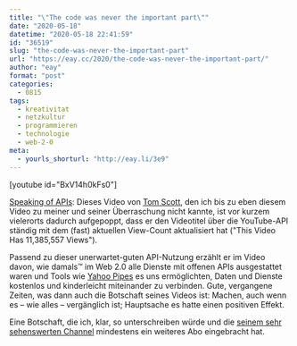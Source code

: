 ```yaml
---
title: "\"The code was never the important part\""
date: "2020-05-18"
datetime: "2020-05-18 22:41:59"
id: "36519"
slug: "the-code-was-never-the-important-part"
url: "https://eay.cc/2020/the-code-was-never-the-important-part/"
author: "eay"
format: "post"
categories:
  - 0815
tags:
  - kreativitat
  - netzkultur
  - programmieren
  - technologie
  - web-2-0
meta:
  - yourls_shorturl: "http://eay.li/3e9"
---
```


\[youtube id="BxV14h0kFs0"\]

[Speaking of APIs](https://eay.cc/2020/facebook-kauft-giphy-fuer-400-millionen-dollar/): Dieses Video von [Tom Scott](https://en.wikipedia.org/wiki/Tom_Scott_(entertainer)), den ich bis zu eben diesem Video zu meiner und seiner Überraschung nicht kannte, ist vor kurzem vielerorts dadurch aufgepoppt, dass er den Videotitel über die YouTube-API ständig mit dem (fast) aktuellen View-Count aktualisiert hat ("This Video Has 11,385,557 Views").

Passend zu dieser unerwartet-guten API-Nutzung erzählt er im Video davon, wie damals™ im Web 2.0 alle Dienste mit offenen APIs ausgestattet waren und Tools wie [Yahoo Pipes](https://en.wikipedia.org/wiki/Yahoo!_Pipes) es uns ermöglichten, Daten und Dienste kostenlos und kinderleicht miteinander zu verbinden. Gute, vergangene Zeiten, was dann auch die Botschaft seines Videos ist: Machen, auch wenn es – wie alles – vergänglich ist; Hauptsache es hatte einen positiven Effekt.

Eine Botschaft, die ich, klar, so unterschreiben würde und die [seinem sehr sehenswerten Channel](https://www.youtube.com/user/enyay) mindestens ein weiteres Abo eingebracht hat.
